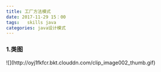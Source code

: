 ```yaml
---
title: 工厂方法模式
date: 2017-11-29 15：00
tags:   skills java
categories: java设计模式
---
```


<h3>1.类图</h3>
![](http://oyj1fkfcr.bkt.clouddn.com/clip_image002_thumb.gif)
